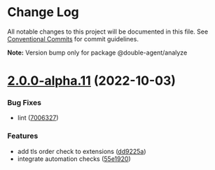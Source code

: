 # Change Log

All notable changes to this project will be documented in this file.
See [Conventional Commits](https://conventionalcommits.org) for commit guidelines.



**Note:** Version bump only for package @double-agent/analyze





# [2.0.0-alpha.11](https://github.com/ulixee/unblocked/compare/v1.0.1...v2.0.0-alpha.11) (2022-10-03)


### Bug Fixes

* lint ([7006327](https://github.com/ulixee/unblocked/commit/70063270438ad5e354a6ec1d32dbc4c57c9a0227))


### Features

* add tls order check to extensions ([dd9225a](https://github.com/ulixee/unblocked/commit/dd9225ad6710eecce38d3a2f9f32b2b4fed3a163))
* integrate automation checks ([55e1920](https://github.com/ulixee/unblocked/commit/55e192023d8dacc493ae4969791258576975738d))
